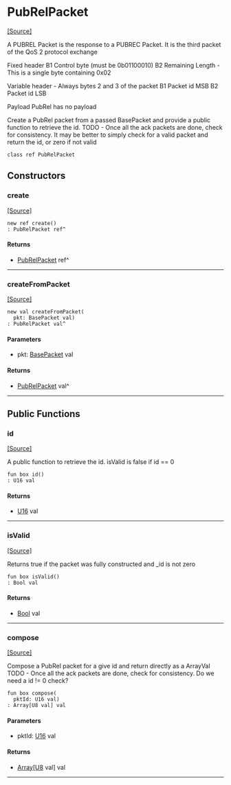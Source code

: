 # PubRelPacket
<span class="source-link">[[Source]](src/mqtt-publisher/pubRelPacket.md#L-0-7)</span>

A PUBREL Packet is the response to a PUBREC Packet. It is the third packet of the QoS 2 protocol 
exchange

Fixed header
B1  Control byte (must be 0b01100010)
B2  Remaining Length - This is a single byte containing 0x02   

Variable header - Always bytes 2 and 3 of the packet
B1 Packet id MSB
B2 Packet id LSB 

Payload
PubRel has no payload

Create a PubRel packet from a passed BasePacket and provide a public function to
retrieve the id.
TODO - Once all the ack packets are done, check for consistency. It may be better to 
simply check for a valid packet and return the id, or zero if not valid


```pony
class ref PubRelPacket
```

## Constructors

### create
<span class="source-link">[[Source]](src/mqtt-publisher/pubRelPacket.md#L-0-31)</span>


```pony
new ref create()
: PubRelPacket ref^
```

#### Returns

* [PubRelPacket](mqtt-publisher-PubRelPacket.md) ref^

---

### createFromPacket
<span class="source-link">[[Source]](src/mqtt-publisher/pubRelPacket.md#L-0-34)</span>


```pony
new val createFromPacket(
  pkt: BasePacket val)
: PubRelPacket val^
```
#### Parameters

*   pkt: [BasePacket](mqtt-utilities-BasePacket.md) val

#### Returns

* [PubRelPacket](mqtt-publisher-PubRelPacket.md) val^

---

## Public Functions

### id
<span class="source-link">[[Source]](src/mqtt-publisher/pubRelPacket.md#L-0-43)</span>


A public function to retrieve the id. isValid is false if id == 0


```pony
fun box id()
: U16 val
```

#### Returns

* [U16](builtin-U16.md) val

---

### isValid
<span class="source-link">[[Source]](src/mqtt-publisher/pubRelPacket.md#L-0-50)</span>


Returns true if the packet was fully constructed and _id is not zero


```pony
fun box isValid()
: Bool val
```

#### Returns

* [Bool](builtin-Bool.md) val

---

### compose
<span class="source-link">[[Source]](src/mqtt-publisher/pubRelPacket.md#L-0-57)</span>


Compose a PubRel packet for a give id and return directly as a ArrayVal 
TODO - Once all the ack packets are done, check for consistency. Do we need a
id != 0 check?


```pony
fun box compose(
  pktId: U16 val)
: Array[U8 val] val
```
#### Parameters

*   pktId: [U16](builtin-U16.md) val

#### Returns

* [Array](builtin-Array.md)\[[U8](builtin-U8.md) val\] val

---

